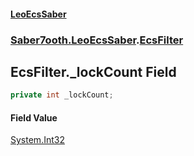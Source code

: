 #### [LeoEcsSaber](index.md 'index')
### [Saber7ooth.LeoEcsSaber](Saber7ooth.LeoEcsSaber.md 'Saber7ooth.LeoEcsSaber').[EcsFilter](EcsFilter.md 'Saber7ooth.LeoEcsSaber.EcsFilter')

## EcsFilter._lockCount Field

```csharp
private int _lockCount;
```

#### Field Value
[System.Int32](https://docs.microsoft.com/en-us/dotnet/api/System.Int32 'System.Int32')